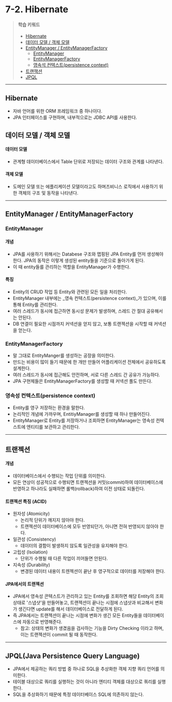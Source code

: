# 7-2. Hibernate

> #### 학습 키워드
>
> * [Hibernate](7-2.-hibernate.md#hibernate)
> * [데이터 모델 / 객체 모델](7-2.-hibernate.md#undefined-1)
> * [EntityManager / EntityManagerFactory](7-2.-hibernate.md#entitymanager)
>   * [EntityManager](7-2.-hibernate.md#entitymanager-1)
>   * [EntityManagerFactory](7-2.-hibernate.md#entitymanagerfactory)
>   * [영속석 컨텍스트(persistence context)](7-2.-hibernate.md#persistence-context)
> * [트랜잭션](7-2.-hibernate.md#undefined-4)
> * [JPQL](7-2.-hibernate.md#jpql-java-persistence-query-language)

***

## Hibernate

* 자바 언어를 위한 ORM 프레임워크 중 하나이다.
* JPA 인터페이스를 구현하며, 내부적으로는 JDBC API를 사용한다.

## 데이터 모델 / 객체 모델

#### 데이터 모델

* 관계형 데이터베이스에서 Table 단위로 저장되는 데이터 구조와 관계를 나타낸다.

#### 객체 모델

* 도메인 모델 또는 에플리케이션 모델이라고도 하며즈비니스 로직에서 사용하기 위한 객체의 구조 및 동작을 나타낸다.

***

## EntityManager / EntityManagerFactory

### EntityManager

#### 개념

* JPA를 사용하기 위해서는 Databese 구조와 맵핑된 JPA Entity를 먼저 생성해야 한다. JPA의 동작은 이렇게 생성된 entity들을 기준으로 돌아가게 된다.
* 이 때 entity들를 관리하는 역할을 EntityManager가 수행한다.

#### 특징

* Entity의 CRUD 작업 등 Entity와 관련된 모든 일을 처리한다.
* EntityManager 내부에는 \_영속 컨텍스트(persistence context)\_가 있으며, 이를 통해 Entity를 관리한다.
* 여러 스레드가 동시에 접근하면 동시성 문제가 발생하며, 스레드 간 절대 공유해서는 안된다.
* DB 연결이 필요한 시점까지 커넥션을 얻지 않고, 보통 트랜젝션을 시작할 때 커넥션을 얻는다.

### EntityManagerFactory

* 말 그대로 EntityManger를 생성하는 공장을 의미한다.
* 만드는 비용이 많이 들기 때문에 한 개만 만들어 어플리케이션 전체에서 공유하도록 설계한다.
* 여러 스레드가 동시에 접근해도 안전하며, 서로 다른 스레드 간 공유가 가능하다.
* JPA 구현체들은 EntityManagerFactory를 생성할 때 커넥션 풀도 만든다.

### 영속성 컨텍스트(persistence context)

* Entity를 영구 저장하는 환경을 말한다.
* 논리적인 개념에 가까우며, EntitiyManager를 생성할 때 하나 만들어진다.
* EntityManager로 Entity를 저장하거나 조회하면 EntityManager는 영속성 컨텍스트에 엔티티를 보관하고 관리한다.

***

## 트랜젝션

#### 개념

* 데이터베이스에서 수행되는 작업 단위를 의미한다.
* 모든 연상이 성공적으로 수행되면 트랜젝션을 커밋(commit)하여 데이터베이스에 반영하고 하나라도 실패하면 롤백(rollback)하여 이전 상태로 되돌린다.

#### 트랜젝션 특징 (ACID)

* 원자성 (Atomicity)
  * 논리적 단위가 깨지지 않아야 한다.
  * 트랜젝션이 데이터베이스에 모두 반영되던가, 아니면 전혀 반영되지 않아야 한다.
* 일관성 (Consistency)
  * 데이터의 결함이 발생하지 않도록 일관성을 유지해야 한다.
* 고립성 (Isolation)
  * 단위가 수행될 때 다른 작업이 끼어들면 안된다.
* 지속성 (Durability)
  * 변경된 데이터 내용이 트렌젝션이 끝난 후 영구적으로 데이터를 저장해야 한다.

#### JPA에서의 트랜젝션

* JPA에서 영속성 콘텍스트가 관리하고 있는 Entity를 조회하면 해당 Entity의 조회 상태로 '스냅샷'을 만들어놓고, 트랜젝션이 끝나는 시점에 스냅샷과 비교해서 변화가 생긴다면 update를 해서 데이터베이스로 전달하게 된다.
* 즉 JPA에서는 트랜젝션이 끝나는 시점에 변화가 생긴 모든 Entity들을 데이터베이스에 자동으로 반영해준다.
  * 참고: 상태의 변화가 생겼음을 검사하는 기능을 Dirty Checking 이라고 하며, 이는 트랜젝션이 commit 될 때 동작한다.

***

## JPQL(Java Persistence Query Language)

* JPA에서 제공하는 쿼리 방법 중 하나로 SQL을 추상화한 객체 지향 쿼리 언어를 의미한다.
* 테이블 대상으로 쿼리를 실행하는 것이 아니라 엔티티 객체를 대상으로 쿼리를 실행한다.
* SQL을 추상화하기 때문에 특정 데이터베이스 SQL에 의존하지 않는다.
